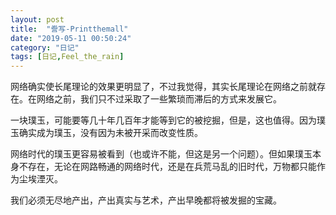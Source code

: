 ```yaml
---
layout: post
title:  "誊写-Printthemall"
date: "2019-05-11 00:50:24"
category: "日记"
tags: [日记,Feel_the_rain]
---
```


网络确实使长尾理论的效果更明显了，不过我觉得，其实长尾理论在网络之前就存在。在网络之前，我们只不过采取了一些繁琐而滞后的方式来发展它。

一块璞玉，可能要等几十年几百年才能等到它的被挖掘，但是，这也值得。因为璞玉确实成为璞玉，没有因为未被开采而改变性质。

网络时代的璞玉更容易被看到（也或许不能，但这是另一个问题）。但如果璞玉本身不存在，无论在网路畅通的网络时代，还是在兵荒马乱的旧时代，万物都只能作为尘埃湮灭。

我们必须无尽地产出，产出真实与艺术，产出早晚都将被发掘的宝藏。
<!-- 把“骄傲”改成“宝藏”了 -->